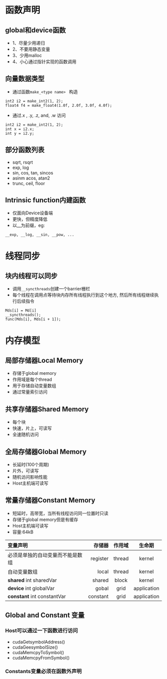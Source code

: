 # 函数声明
## global和device函数 
* 1、尽量少用递归
* 2、不要用静态变量
* 3、少用malloc
* 4、小心通过指针实现的函数调用


## 向量数据类型
* 通过函数```make_<type name> ``` 构造
```
int2 i2 = make_int2(1, 2);
float4 f4 = make_float4(1.0f, 2.0f, 3.0f, 4.0f);
```
* 通过.x , .y, .z, and, .w 访问
```
int2 i2 = make_int2(1, 2);
int x = i2.x;
int y = i2.y;
```
## 部分函数列表
* sqrt, rsqrt
* exp, log
* sin, cos, tan, sincos
* asinm acos, atan2
* trunc, ceil, floor

## Intrinsic function内建函数
* 仅面向Device设备端
* 更快，但精度降低
* 以__为前缀，eg:
```
__exp, __log, __sin, __pow, ...
```

# 线程同步
## 块内线程可以同步
* 调用```__syncthreads```创建一个barrier栅栏
* 每个线程在调用点等待块内存所有线程执行到这个地方, 然后所有线程继续执行后续指令
```
Mds[i] = Md[i]
__syncthreads();
func(Mds[i], Mds[i + 1]);
```

# 内存模型
## 局部存储器Local Memory
* 存储于global memory
* 作用域是每个thread
* 用于存储自动变量数组
* 通过常量索引访问

## 共享存储器Shared Memory
* 每个块
* 快速，片上，可读写
* 全速随机访问

## 全局存储器Global Memory
* 长延时(100个周期)
* 片外，可读写
* 随机访问影响性能
* Host主机端可读写

## 常量存储器Constant Memory
* 短延时，高带宽，当所有线程访问同一位置时只读
* 存储于global memory但是有缓存
* Host主机端可读写
* 容量:64kB



|    变量声明　    | 存储器      |   作用域    |  生命期    |
| :-----         | ----:      | :----:     | :----:    |     
|必须是单独的自动变量而不能是数组  | register   |  thread   | kernel |
|自动变量数组                   | local      |thread    | kernel |
|__shared__ int sharedVar     | shared     |  block   | kernel |
|__device__ int globalVar     | gobal      |  grid    | application |
|__constant__ int constantVar | constant   |  grid    | application |

## Global and Constant 变量
### Host可以通过一下函数进行访问
* cudaGetsymbolAddress()
* cudaGeesymbolSize()
* cudaMemcpyToSymbol()
* cudaMemcpyFromSymbol()
### Constants变量必须在函数外声明


